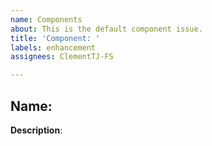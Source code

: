 ```yaml
---
name: Components
about: This is the default component issue.
title: 'Component: '
labels: enhancement
assignees: ClementTJ-FS

---
```


## Name: 

**Description**:
